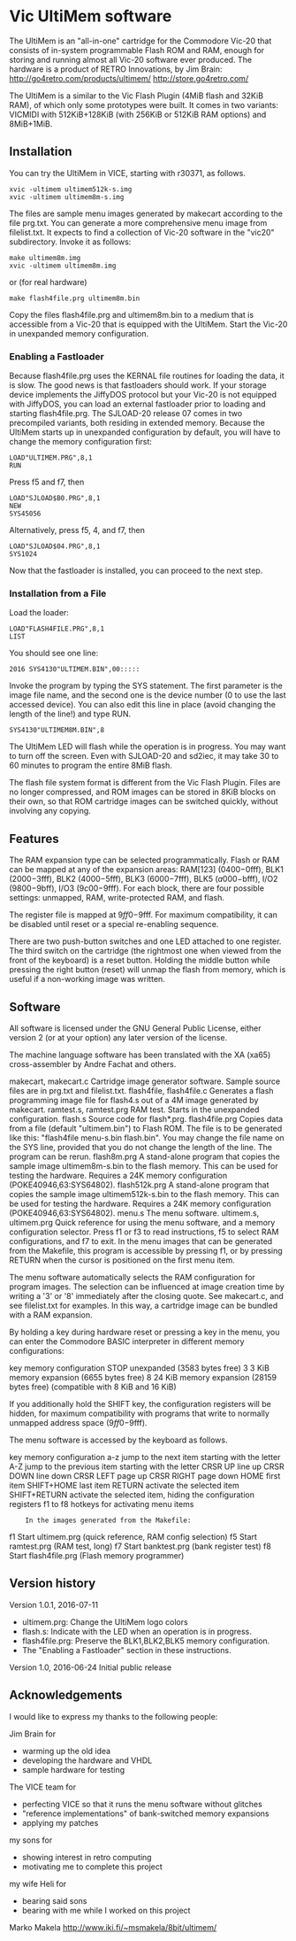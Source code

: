 # Vic UltiMem software

The UltiMem is an "all-in-one" cartridge for the Commodore Vic-20 that
consists of in-system programmable Flash ROM and RAM, enough for
storing and running almost all Vic-20 software ever produced.  The
hardware is a product of RETRO Innovations, by Jim Brain:
http://go4retro.com/products/ultimem/
http://store.go4retro.com/

The UltiMem is a similar to the Vic Flash Plugin (4MiB flash and 32KiB
RAM), of which only some prototypes were built.  It comes in two
variants: VICMIDI with 512KiB+128KiB (with 256KiB or 512KiB RAM options)
and 8MiB+1MiB.

## Installation

You can try the UltiMem in VICE, starting with r30371, as follows.

	xvic -ultimem ultimem512k-s.img
	xvic -ultimem ultimem8m-s.img

The files are sample menu images generated by makecart according to
the file prg.txt.  You can generate a more comprehensive menu image from
filelist.txt.  It expects to find a collection of Vic-20 software in
the "vic20" subdirectory.  Invoke it as follows:

	make ultimem8m.img
	xvic -ultimem ultimem8m.img

or (for real hardware)

	make flash4file.prg ultimem8m.bin

Copy the files flash4file.prg and ultimem8m.bin to a medium that is
accessible from a Vic-20 that is equipped with the UltiMem.  Start the
Vic-20 in unexpanded memory configuration.

### Enabling a Fastloader

Because flash4file.prg uses the KERNAL file routines for loading the
data, it is slow.  The good news is that fastloaders should work.  If
your storage device implements the JiffyDOS protocol but your Vic-20
is not equipped with JiffyDOS, you can load an external fastloader
prior to loading and starting flash4file.prg.  The SJLOAD-20 release
07 comes in two precompiled variants, both residing in extended
memory.  Because the UltiMem starts up in unexpanded configuration by
default, you will have to change the memory configuration first:

	LOAD"ULTIMEM.PRG",8,1
	RUN

Press f5 and f7, then

	LOAD"SJLOAD$B0.PRG",8,1
	NEW
	SYS45056

Alternatively, press f5, 4, and f7, then

	LOAD"SJLOAD$04.PRG",8,1
	SYS1024

Now that the fastloader is installed, you can proceed to the next step.

### Installation from a File

Load the loader:

	LOAD"FLASH4FILE.PRG",8,1
	LIST

You should see one line:

	2016 SYS4130"ULTIMEM.BIN",00:::::

Invoke the program by typing the SYS statement.  The first parameter
is the image file name, and the second one is the device number (0 to
use the last accessed device).  You can also edit this line in place
(avoid changing the length of the line!) and type RUN.

	SYS4130"ULTIMEM8M.BIN",8

The UltiMem LED will flash while the operation is in progress.  You
may want to turn off the screen.  Even with SJLOAD-20 and sd2iec, it
may take 30 to 60 minutes to program the entire 8MiB flash.

The flash file system format is different from the Vic Flash Plugin.
Files are no longer compressed, and ROM images can be stored in 8KiB
blocks on their own, so that ROM cartridge images can be switched
quickly, without involving any copying.

## Features

The RAM expansion type can be selected programmatically.  Flash or RAM
can be mapped at any of the expansion areas: RAM[123] ($0400-$0fff),
BLK1 ($2000-$3fff), BLK2 ($4000-$5fff), BLK3 ($6000-$7fff), BLK5
($a000-$bfff), I/O2 ($9800-$9bff), I/O3 ($9c00-$9fff).  For each block,
there are four possible settings: unmapped, RAM, write-protected RAM,
and flash.

The register file is mapped at $9ff0-$9fff.  For maximum compatibility,
it can be disabled until reset or a special re-enabling sequence.

There are two push-button switches and one LED attached to one
register.  The third switch on the cartridge (the rightmost one when
viewed from the front of the keyboard) is a reset button.  Holding the
middle button while pressing the right button (reset) will unmap the
flash from memory, which is useful if a non-working image was written.

## Software

All software is licensed under the GNU General Public License, either
version 2 (or at your option) any later version of the license.

The machine language software has been translated with the XA (xa65)
cross-assembler by Andre Fachat and others.

makecart, makecart.c
	Cartridge image generator software.
	Sample source files are in prg.txt and filelist.txt.
flash4file, flash4file.c
	Generates a flash programming image file for flash4.s
	out of a 4M image generated by makecart.
ramtest.s, ramtest.prg
	RAM test.  Starts in the unexpanded configuration.
flash.s
	Source code for flash*.prg.
flash4file.prg
	Copies data from a file (default "ultimem.bin") to Flash ROM.
	The file is to be generated like this:
	"flash4file menu-s.bin flash.bin".
	You may change the file name on the SYS line, provided that you do
	not change the length of the line.  The program can be rerun.
flash8m.prg
	A stand-alone program that copies the sample image ultimem8m-s.bin
	to the flash memory.  This can be used for testing the hardware.
	Requires a 24K memory configuration (POKE40946,63:SYS64802).
flash512k.prg
	A stand-alone program that copies the sample image ultimem512k-s.bin
	to the flash memory.  This can be used for testing the hardware.
	Requires a 24K memory configuration (POKE40946,63:SYS64802).
menu.s
	The menu software.
ultimem.s, ultimem.prg
	Quick reference for using the menu software, and a memory
	configuration selector.
	Press f1 or f3 to read instructions, f5 to select RAM configurations,
	and f7 to exit.
	In the menu images that can be generated from the Makefile, this
	program is accessible by pressing f1, or by pressing RETURN when
	the cursor is positioned on the first menu item.

The menu software automatically selects the RAM configuration for
program images.  The selection can be influenced at image creation time
by writing a '3' or '8' immediately after the closing quote.  See
makecart.c, and see filelist.txt for examples.  In this way, a
cartridge image can be bundled with a RAM expansion.

By holding a key during hardware reset or pressing a key in the menu,
you can enter the Commodore BASIC interpreter in different memory
configurations:

key 	memory configuration
STOP 	unexpanded (3583 bytes free)
3 	3 KiB memory expansion (6655 bytes free)
8 	24 KiB memory expansion (28159 bytes free)
	(compatible with 8 KiB and 16 KiB)

If you additionally hold the SHIFT key, the configuration registers
will be hidden, for maximum compatibility with programs that write to
normally unmapped address space ($9ff0-$9fff).

The menu software is accessed by the keyboard as follows.

key	 	memory configuration
a-z 		jump to the next item starting with the letter
A-Z 		jump to the previous item starting with the letter
CRSR UP		line up
CRSR DOWN	line down
CRSR LEFT	page up
CRSR RIGHT	page down
HOME 		first item
SHIFT+HOME	last item
RETURN 		activate the selected item
SHIFT+RETURN 	activate the selected item, hiding the configuration registers
f1 to f8	hotkeys for activating menu items

		In the images generated from the Makefile:

f1		Start ultimem.prg (quick reference, RAM config selection)
f5		Start ramtest.prg (RAM test, long)
f7		Start banktest.prg (bank register test)
f8		Start flash4file.prg (Flash memory programmer)

## Version history

Version 1.0.1, 2016-07-11

* ultimem.prg: Change the UltiMem logo colors
* flash.s: Indicate with the LED when an operation is in progress.
* flash4file.prg: Preserve the BLK1,BLK2,BLK5 memory configuration.
* The "Enabling a Fastloader" section in these instructions.

Version 1.0, 2016-06-24
Initial public release

## Acknowledgements

I would like to express my thanks to the following people:

Jim Brain for

* warming up the old idea
* developing the hardware and VHDL
* sample hardware for testing

The VICE team for

* perfecting VICE so that it runs the menu software without glitches
* "reference implementations" of bank-switched memory expansions
* applying my patches

my sons for

* showing interest in retro computing
* motivating me to complete this project

my wife Heli for

* bearing said sons
* bearing with me while I worked on this project

Marko Makela
http://www.iki.fi/~msmakela/8bit/ultimem/
